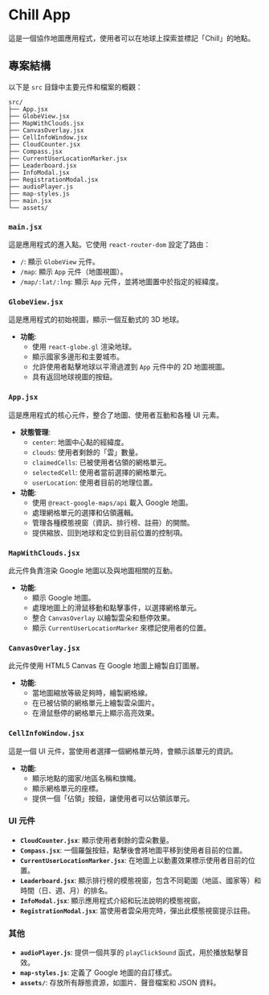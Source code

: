 # Chill App

這是一個協作地圖應用程式，使用者可以在地球上探索並標記「Chill」的地點。

## 專案結構

以下是 `src` 目錄中主要元件和檔案的概觀：

```
src/
├── App.jsx
├── GlobeView.jsx
├── MapWithClouds.jsx
├── CanvasOverlay.jsx
├── CellInfoWindow.jsx
├── CloudCounter.jsx
├── Compass.jsx
├── CurrentUserLocationMarker.jsx
├── Leaderboard.jsx
├── InfoModal.jsx
├── RegistrationModal.jsx
├── audioPlayer.js
├── map-styles.js
├── main.jsx
└── assets/
```

### `main.jsx`

這是應用程式的進入點。它使用 `react-router-dom` 設定了路由：

-   `/`: 顯示 `GlobeView` 元件。
-   `/map`: 顯示 `App` 元件（地圖視圖）。
-   `/map/:lat/:lng`: 顯示 `App` 元件，並將地圖置中於指定的經緯度。

### `GlobeView.jsx`

這是應用程式的初始視圖，顯示一個互動式的 3D 地球。

-   **功能**:
    -   使用 `react-globe.gl` 渲染地球。
    -   顯示國家多邊形和主要城市。
    -   允許使用者點擊地球以平滑過渡到 `App` 元件中的 2D 地圖視圖。
    -   具有返回地球視圖的按鈕。

### `App.jsx`

這是應用程式的核心元件，整合了地圖、使用者互動和各種 UI 元素。

-   **狀態管理**:
    -   `center`: 地圖中心點的經緯度。
    -   `clouds`: 使用者剩餘的「雲」數量。
    -   `claimedCells`: 已被使用者佔領的網格單元。
    -   `selectedCell`: 使用者當前選擇的網格單元。
    -   `userLocation`: 使用者目前的地理位置。
-   **功能**:
    -   使用 `@react-google-maps/api` 載入 Google 地圖。
    -   處理網格單元的選擇和佔領邏輯。
    -   管理各種模態視窗（資訊、排行榜、註冊）的開關。
    -   提供縮放、回到地球和定位到目前位置的控制項。

### `MapWithClouds.jsx`

此元件負責渲染 Google 地圖以及與地圖相關的互動。

-   **功能**:
    -   顯示 Google 地圖。
    -   處理地圖上的滑鼠移動和點擊事件，以選擇網格單元。
    -   整合 `CanvasOverlay` 以繪製雲朵和懸停效果。
    -   顯示 `CurrentUserLocationMarker` 來標記使用者的位置。

### `CanvasOverlay.jsx`

此元件使用 HTML5 Canvas 在 Google 地圖上繪製自訂圖層。

-   **功能**:
    -   當地圖縮放等級足夠時，繪製網格線。
    -   在已被佔領的網格單元上繪製雲朵圖片。
    -   在滑鼠懸停的網格單元上顯示高亮效果。

### `CellInfoWindow.jsx`

這是一個 UI 元件，當使用者選擇一個網格單元時，會顯示該單元的資訊。

-   **功能**:
    -   顯示地點的國家/地區名稱和旗幟。
    -   顯示網格單元的座標。
    -   提供一個「佔領」按鈕，讓使用者可以佔領該單元。

### UI 元件

-   **`CloudCounter.jsx`**: 顯示使用者剩餘的雲朵數量。
-   **`Compass.jsx`**: 一個羅盤按鈕，點擊後會將地圖平移到使用者目前的位置。
-   **`CurrentUserLocationMarker.jsx`**: 在地圖上以動畫效果標示使用者目前的位置。
-   **`Leaderboard.jsx`**: 顯示排行榜的模態視窗，包含不同範圍（地區、國家等）和時間（日、週、月）的排名。
-   **`InfoModal.jsx`**: 顯示應用程式介紹和玩法說明的模態視窗。
-   **`RegistrationModal.jsx`**: 當使用者雲朵用完時，彈出此模態視窗提示註冊。

### 其他

-   **`audioPlayer.js`**: 提供一個共享的 `playClickSound` 函式，用於播放點擊音效。
-   **`map-styles.js`**: 定義了 Google 地圖的自訂樣式。
-   **`assets/`**: 存放所有靜態資源，如圖片、聲音檔案和 JSON 資料。